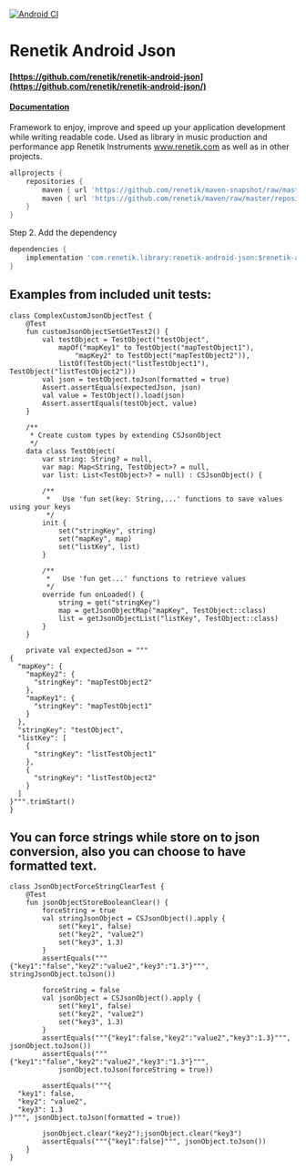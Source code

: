 <!---Header--->
[![Android CI](https://github.com/renetik/renetik-android-json/workflows/Android%20CI/badge.svg)
](https://github.com/renetik/renetik-android-json/actions/workflows/android.yml)
# Renetik Android Json
#### [https://github.com/renetik/renetik-android-json](https://github.com/renetik/renetik-android-json/)
#### [Documentation](https://renetik.github.io/renetik-android-json/)
Framework to enjoy, improve and speed up your application development while writing readable code.
Used as library in music production and performance app Renetik Instruments www.renetik.com as well
as in other projects.

```gradle
allprojects {
    repositories {
        maven { url 'https://github.com/renetik/maven-snapshot/raw/master/repository' } //for master-SNAPSHOT
        maven { url 'https://github.com/renetik/maven/raw/master/repository' } 
    }
}
```

Step 2. Add the dependency

```gradle
dependencies {
    implementation 'com.renetik.library:renetik-android-json:$renetik-android-verison'
}
```

## Examples from included unit tests:
```
class ComplexCustomJsonObjectTest {
	@Test
	fun customJsonObjectSetGetTest2() {
		val testObject = TestObject("testObject",
			mapOf("mapKey1" to TestObject("mapTestObject1"),
				"mapKey2" to TestObject("mapTestObject2")),
			listOf(TestObject("listTestObject1"), TestObject("listTestObject2")))
		val json = testObject.toJson(formatted = true)
		Assert.assertEquals(expectedJson, json)
		val value = TestObject().load(json)
		Assert.assertEquals(testObject, value)
	}

	/**
	 * Create custom types by extending CSJsonObject
	 */
	data class TestObject(
		var string: String? = null,
		var map: Map<String, TestObject>? = null,
		var list: List<TestObject>? = null) : CSJsonObject() {

		/**
		 *   Use 'fun set(key: String,...' functions to save values using your keys
		 */
		init {
			set("stringKey", string)
			set("mapKey", map)
			set("listKey", list)
		}

		/**
		 *   Use 'fun get...' functions to retrieve values
		 */
		override fun onLoaded() {
			string = get("stringKey")
			map = getJsonObjectMap("mapKey", TestObject::class)
			list = getJsonObjectList("listKey", TestObject::class)
		}
	}

	private val expectedJson = """
{
  "mapKey": {
    "mapKey2": {
      "stringKey": "mapTestObject2"
    },
    "mapKey1": {
      "stringKey": "mapTestObject1"
    }
  },
  "stringKey": "testObject",
  "listKey": [
    {
      "stringKey": "listTestObject1"
    },
    {
      "stringKey": "listTestObject2"
    }
  ]
}""".trimStart()
}
```
## You can force strings while store on to json conversion, also you can choose to have formatted text.
```
class JsonObjectForceStringClearTest {
	@Test
	fun jsonObjectStoreBooleanClear() {
		forceString = true
		val stringJsonObject = CSJsonObject().apply {
			set("key1", false)
			set("key2", "value2")
			set("key3", 1.3)
		}
		assertEquals("""{"key1":"false","key2":"value2","key3":"1.3"}""", stringJsonObject.toJson())
		
		forceString = false
		val jsonObject = CSJsonObject().apply {
			set("key1", false)
			set("key2", "value2")
			set("key3", 1.3)
		}
		assertEquals("""{"key1":false,"key2":"value2","key3":1.3}""", jsonObject.toJson())
		assertEquals("""{"key1":"false","key2":"value2","key3":"1.3"}""",
			jsonObject.toJson(forceString = true))
			
		assertEquals("""{
  "key1": false,
  "key2": "value2",
  "key3": 1.3
}""", jsonObject.toJson(formatted = true))

		jsonObject.clear("key2");jsonObject.clear("key3")
		assertEquals("""{"key1":false}""", jsonObject.toJson())
	}
}
```



